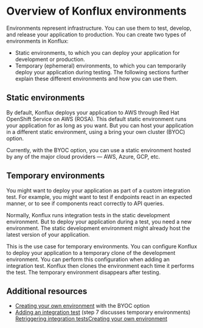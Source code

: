Overview of Konflux environments
================================

Environments represent infrastructure. You can use them to test, develop, and release your application to production. You can create two types of environments in Konflux:

* Static environments, to which you can deploy your application for development or production.
* Temporary (ephemeral) environments, to which you can temporarily deploy your application during testing.
The following sections further explain these different environments and how you can use them.

Static environments
-------------------

By default, Konflux deploys your application to AWS through Red Hat OpenShift Service on AWS (ROSA). This default static environment runs your application for as long as you want. But you can host your application in a different static environment, using a bring your own cluster (BYOC) option.

Currently, with the BYOC option, you can use a static environment hosted by any of the major cloud providers — AWS, Azure, GCP, etc.

Temporary environments
----------------------

You might want to deploy your application as part of a custom integration test. For example, you might want to test if endpoints react in an expected manner, or to see if components react correctly to API queries.

Normally, Konflux runs integration tests in the static development environment. But to deploy your application during a test, you need a new environment. The static development environment might already host the latest version of your application.

This is the use case for temporary environments. You can configure Konflux to deploy your application to a temporary clone of the development environment. You can perform this configuration when adding an integration test. Konflux then clones the environment each time it performs the test. The temporary environment disappears after testing.

Additional resources
--------------------

* [Creating your own environment](../proc_creating_your_own_environment/) with the BYOC option
* [Adding an integration test](../../testing_applications/proc_adding_an_integration_test/) (step 7 discusses temporary environments)
[Retriggering integration tests](../../testing_applications/proc_retriggering_integration_tests/)[Creating your own environment](../proc_creating_your_own_environment/)